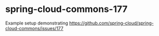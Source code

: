 # spring-cloud-commons-177
Example setup demonstrating https://github.com/spring-cloud/spring-cloud-commons/issues/177

